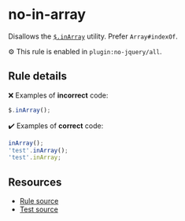 # no-in-array

Disallows the [`$.inArray`](https://api.jquery.com/jQuery.inArray/) utility. Prefer `Array#indexOf`.

⚙️ This rule is enabled in `plugin:no-jquery/all`.

## Rule details

❌ Examples of **incorrect** code:
```js
$.inArray();
```

✔️ Examples of **correct** code:
```js
inArray();
'test'.inArray();
'test'.inArray;
```

## Resources

* [Rule source](/src/rules/no-in-array.js)
* [Test source](/tests/rules/no-in-array.js)
